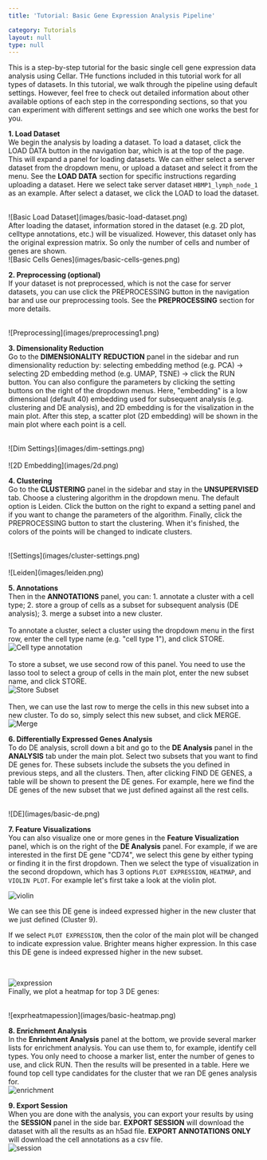 ```yaml
---
title: 'Tutorial: Basic Gene Expression Analysis Pipeline'

category: Tutorials
layout: null
type: null
---
```

This is a step-by-step tutorial for the basic single cell gene expression data analysis using Cellar. THe functions included in this tutorial work for all types of datasets. In this tutorial, we walk through the pipeline using default settings. However, feel free to check out detailed information about other available options of each step in the corresponding sections, so that you can experiment with different settings and see which one works the best for you. 

**1. Load Dataset**
<br>
    We begin the analysis by loading a dataset. To load a dataset, click the <span class='mbutton'>LOAD DATA</span> button in the navigation bar, which is at the top of the page. This will expand a panel for loading datasets. We can either select a server dataset from the dropdown menu, or upload a dataset and select it from the menu. See the **LOAD DATA** section for specific instructions regarding uploading a dataset. Here we select take server dataset `HBMP1_lymph_node_1` as an example. After select a dataset, we click the <span class='mbutton'>LOAD</span> to load the dataset.

<br>
![Basic Load Dataset](images/basic-load-dataset.png)
<br>
    After loading the dataset, information stored in the dataset (e.g. 2D plot, celltype annotations, etc.) will be visualized. However, this dataset only has the original expression matrix. So only the number of cells and number of genes are shown. 

<br>
![Basic Cells Genes](images/basic-cells-genes.png)
<br>

**2. Preprocessing (optional)**
<br>
    If your dataset is not preprocessed, which is not the case for server datasets, you can use click the  <span class='mbutton'>PREPROCESSING</span> button in the navigation bar and use our preprocessing tools. See the **PREPROCESSING** section for more details.

<br>
![Preprocessing](images/preprocessing1.png)
<br>

**3. Dimensionality Reduction**
<br>
    Go to the **DIMENSIONALITY REDUCTION** panel in the sidebar and run dimensionality reduction by: selecting embedding method (e.g. PCA) -> selecting 2D embedding method (e.g. UMAP, TSNE) -> click the <span class='mbutton'>RUN</span> button. You can also configure the parameters by clicking the setting buttons on the right of the dropdown menus. Here, "embedding" is a low dimensional (default 40) embedding used for subsequent analysis (e.g. clustering and DE analysis), and 2D embedding is for the visalization in the main plot. After this step, a scatter plot (2D embedding) will be shown in the main plot where each point is a cell. 

<br>
![Dim Settings](images/dim-settings.png)
<br>

<br>
![2D Embedding](images/2d.png)
<br>

**4. Clustering**
<br>
    Go to the **CLUSTERING** panel in the sidebar and stay in the **UNSUPERVISED** tab. Choose a clustering algorithm in the dropdown menu. The default option is Leiden. Click the button on the right to expand a setting panel and if you want to change the parameters of the algorithm. Finally, click the <span class='mbutton'>PREPROCESSING</span> button to start the clustering. When it's finished, the colors of the points will be changed to indicate clusters.

<br>
![Settings](images/cluster-settings.png)
<br>

<br>
![Leiden](images/leiden.png)
<br>

**5. Annotations**
<br>
    Then in the **ANNOTATIONS** panel, you can: 1. annotate a cluster with a cell type; 2. store a group of cells as a subset for subsequent analysis (DE analysis); 3. merge a subset into a new cluster.
<br>
<br>
    To annotate a cluster, select a cluster using the dropdown menu in the first row, enter the cell type name (e.g. "cell type 1"), and click <span class='mbutton'>STORE</span>.
<br>
![Cell type annotation](images/basic-cell-type.png)
<br>
<br>
    To store a subset, we use second row of this panel. You need to use the lasso tool to select a group of cells in the main plot, enter the new subset name, and click <span class='mbutton'>STORE</span>.
<br>
![Store Subset](images/basic-subset.png)
<br>
<br>
    Then, we can use the last row to merge the cells in this new subset into a new cluster. To do so, simply select this new subset, and click <span class='mbutton'>MERGE</span>.
<br>
![Merge](images/basic-merge.png)
<br>

**6. Differentially Expressed Genes Analysis**
<br>
To do DE analysis, scroll down a bit and go to the **DE Analysis** panel in the **ANALYSIS** tab under the main plot. Select two subsets that you want to find DE genes for. These subsets include the subsets the you defined in previous steps, and all the clusters. Then, after clicking <span class='mbutton'>FIND DE GENES</span>, a table will be shown to present the DE genes. For example, here we find the DE genes of the new subset that we just defined against all the rest cells.

<br>
![DE](images/basic-de.png)
<br>

**7. Feature Visualizations**
<br>
You can also visualize one or more genes in the **Feature Visualization** panel, which is on the right of the **DE Analysis** panel. For example, if we are interested in the first DE gene "CD74", we select this gene by either typing or finding it in the first dropdown. Then we select the type of visualization in the second dropdown, which has 3 options `PLOT EXPRESSION`, `HEATMAP`, and `VIOLIN PLOT`. For example let's first take a look at the violin plot. 
<br>

![violin](images/basic-violin.png)
<br>

We can see this DE gene is indeed expressed higher in the new cluster that we just defined (Cluster 9). 
<br>

If we select `PLOT EXPRESSION`, then the color of the main plot will be changed to indicate expression value. Brighter means higher expression. In this case this DE gene is indeed expressed higher in the new subset.

<br>

![expression](images/basic-plot-expression.png)
<br>
Finally, we plot a heatmap for top 3 DE genes:

<br>
![exprheatmapession](images/basic-heatmap.png)
<br>

**8. Enrichment Analysis**
<br>
In the **Enrichment Analysis** panel at the bottom, we provide several marker lists for enrichment analysis. You can use them to, for example, identify cell types. You only need to choose a marker list, enter the number of genes to use, and click <span class='mbutton'>RUN</span>. Then the results will be presented in a table. Here we found top cell type candidates for the cluster that we ran DE genes analysis for.
<br>
![enrichment](images/basic-enrichment.png)
<br>

**9. Export Session**
<br>
When you are done with the analysis, you can export your results by using the **SESSION** panel in the side bar. **EXPORT SESSION** will download the dataset with all the results as an  <span class='extension'>h5ad</span> file. **EXPORT ANNOTATIONS ONLY** will download the cell annotations as a  <span class='extension'>csv</span> file. 
<br>
![session](images/session.png)
<br>


